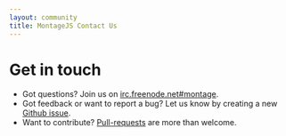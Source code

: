 ```yaml
---
layout: community
title: MontageJS Contact Us
---
```


# Get in touch

* Got questions? Join us on [irc.freenode.net#montage](http://webchat.freenode.net/?channels=montage).
* Got feedback or want to report a bug? Let us know by creating a new [Github issue](https://github.com/montagejs/montage/issues).
* Want to contribute? [Pull-requests](https://github.com/montagejs/montage/pulls) are more than welcome.


